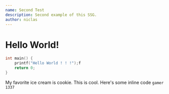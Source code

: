 ```yaml
---
name: Second Test
description: Second example of this SSG.
author: niclas
---
```


# Hello World!

```C
int main() {
    printf("Hello World ! ! !");f
    return 0;
}
```

My favorite ice cream is cookie.
This is cool. Here's some inline code ``gamer 1337``